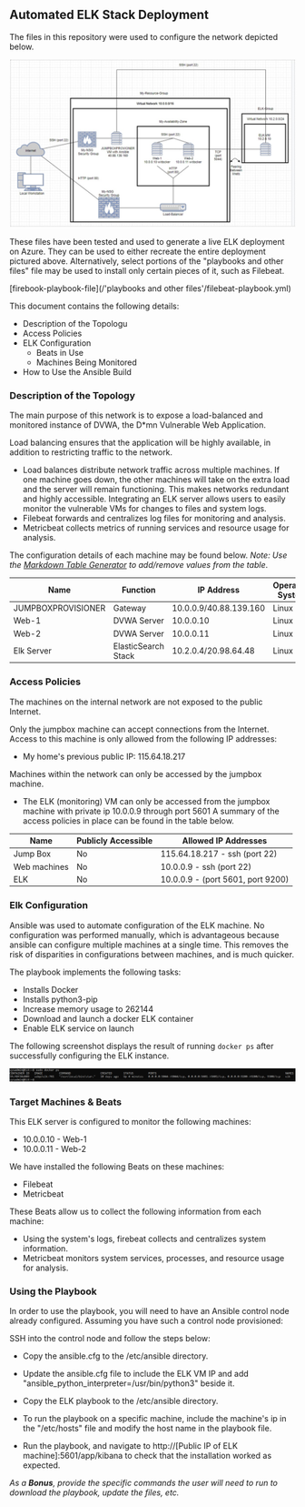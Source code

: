 ## Automated ELK Stack Deployment

The files in this repository were used to configure the network depicted below.

![Diagram](images/NetworkDiagram.jpg)

These files have been tested and used to generate a live ELK deployment on Azure. They can be used to either recreate the entire deployment pictured above. Alternatively, select portions of the "playbooks and other files"  file may be used to install only certain pieces of it, such as Filebeat.

[firebook-playbook-file](/'playbooks and other files'/filebeat-playbook.yml)

This document contains the following details:
- Description of the Topologu
- Access Policies
- ELK Configuration
  - Beats in Use
  - Machines Being Monitored
- How to Use the Ansible Build


### Description of the Topology

The main purpose of this network is to expose a load-balanced and monitored instance of DVWA, the D*mn Vulnerable Web Application.

Load balancing ensures that the application will be highly available, in addition to restricting traffic to the network.
- Load balances distribute network traffic across multiple machines. If one machine goes down, the other machines will take on the extra load and the server will remain functioning. This makes networks redundant and highly accessible.
Integrating an ELK server allows users to easily monitor the vulnerable VMs for changes to files and system logs.
- Filebeat forwards and centralizes log files for monitoring and analysis. 
- Metricbeat collects metrics of running services and resource usage for analysis. 

The configuration details of each machine may be found below.
_Note: Use the [Markdown Table Generator](http://www.tablesgenerator.com/markdown_tables) to add/remove values from the table_.

| Name     | Function | IP Address | Operating System |
|----------|----------|------------|------------------|
| JUMPBOXPROVISIONER | Gateway  | 10.0.0.9/40.88.139.160   | Linux            |
| Web-1     | DVWA Server         | 10.0.0.10           |    Linux              |
| Web-2     |  DVWA Server        |  10.0.0.11          |          Linux        |
| Elk Server     |  ElasticSearch Stack        | 10.2.0.4/20.98.64.48           |  Linux                |

### Access Policies

The machines on the internal network are not exposed to the public Internet. 

Only the jumpbox machine can accept connections from the Internet. Access to this machine is only allowed from the following IP addresses:
- My home's previous public IP: 115.64.18.217

Machines within the network can only be accessed by the jumpbox machine.
- The ELK (monitoring) VM can only be accessed from the jumpbox machine with private ip 10.0.0.9 through port 5601
A summary of the access policies in place can be found in the table below.

| Name     | Publicly Accessible | Allowed IP Addresses |
|----------|---------------------|----------------------|
| Jump Box | No              | 115.64.18.217 - ssh (port 22)    |
| Web machines         |  No   |  10.0.0.9 - ssh (port 22)         |
| ELK     | No     |  10.0.0.9 - (port 5601, port 9200)            |
### Elk Configuration

Ansible was used to automate configuration of the ELK machine. No configuration was performed manually, which is advantageous because ansible can configure multiple machines at a single time. This removes the risk of disparities in configurations between machines, and is much quicker.

The playbook implements the following tasks:
- Installs Docker
- Installs python3-pip
- Increase memory usage to 262144
- Download and launch a docker ELK container
- Enable ELK service on launch

The following screenshot displays the result of running `docker ps` after successfully configuring the ELK instance.

![dockerScreenshot](images/dockerSS.png)

### Target Machines & Beats
This ELK server is configured to monitor the following machines:
- 10.0.0.10 - Web-1
- 10.0.0.11 - Web-2

We have installed the following Beats on these machines:
- Filebeat
- Metricbeat

These Beats allow us to collect the following information from each machine:
- Using the system's logs, firebeat collects and centralizes system information.
- Metricbeat monitors system services, processes, and resource usage for analysis.
### Using the Playbook
In order to use the playbook, you will need to have an Ansible control node already configured. Assuming you have such a control node provisioned: 

SSH into the control node and follow the steps below:
- Copy the ansible.cfg to the /etc/ansible directory.
- Update the ansible.cfg file to include the ELK VM IP and add "ansible_python_interpreter=/usr/bin/python3" beside it.


- Copy the ELK playbook to the /etc/ansible directory.
- To run the playbook on a specific machine, include the machine's ip in the "/etc/hosts" file and modify the host name in the playbook file.
- Run the playbook, and navigate to http://[Public IP of ELK machine]:5601/app/kibana  to check that the installation worked as expected.

_As a **Bonus**, provide the specific commands the user will need to run to download the playbook, update the files, etc._
